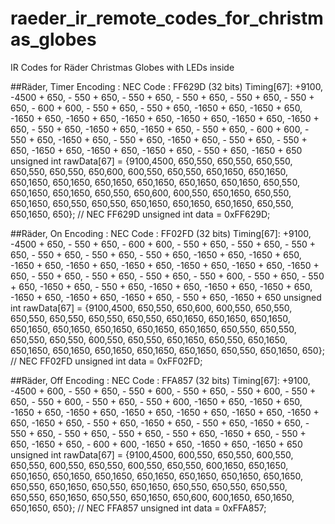# raeder_ir_remote_codes_for_christmas_globes
IR Codes for Räder Christmas Globes with LEDs inside


##Räder, Timer
Encoding  : NEC
Code      : FF629D (32 bits)
Timing[67]:
     +9100, -4500     + 650, - 550     + 650, - 550     + 650, - 550
     + 650, - 550     + 650, - 550     + 650, - 600     + 600, - 550
     + 650, - 550     + 650, -1650     + 650, -1650     + 650, -1650
     + 650, -1650     + 650, -1650     + 650, -1650     + 650, -1650
     + 650, -1650     + 650, - 550     + 650, -1650     + 650, -1650
     + 650, - 550     + 650, - 600     + 600, - 550     + 650, -1650
     + 650, - 550     + 650, -1650     + 650, - 550     + 650, - 550
     + 650, -1650     + 650, -1650     + 650, -1650     + 650, - 550
     + 650, -1650     + 650
unsigned int  rawData[67] = {9100,4500, 650,550, 650,550, 650,550, 650,550, 650,550, 650,600, 600,550, 650,550, 650,1650, 650,1650, 650,1650, 650,1650, 650,1650, 650,1650, 650,1650, 650,1650, 650,550, 650,1650, 650,1650, 650,550, 650,600, 600,550, 650,1650, 650,550, 650,1650, 650,550, 650,550, 650,1650, 650,1650, 650,1650, 650,550, 650,1650, 650};  // NEC FF629D
unsigned int  data = 0xFF629D;

##Räder, On
Encoding  : NEC
Code      : FF02FD (32 bits)
Timing[67]:
     +9100, -4500     + 650, - 550     + 650, - 600     + 600, - 550
     + 650, - 550     + 650, - 550     + 650, - 550     + 650, - 550
     + 650, - 550     + 650, -1650     + 650, -1650     + 650, -1650
     + 650, -1650     + 650, -1650     + 650, -1650     + 650, -1650
     + 650, -1650     + 650, - 550     + 650, - 550     + 650, - 550
     + 650, - 550     + 600, - 550     + 650, - 550     + 650, -1650
     + 650, - 550     + 650, -1650     + 650, -1650     + 650, -1650
     + 650, -1650     + 650, -1650     + 650, -1650     + 650, - 550
     + 650, -1650     + 650
unsigned int  rawData[67] = {9100,4500, 650,550, 650,600, 600,550, 650,550, 650,550, 650,550, 650,550, 650,550, 650,1650, 650,1650, 650,1650, 650,1650, 650,1650, 650,1650, 650,1650, 650,1650, 650,550, 650,550, 650,550, 650,550, 600,550, 650,550, 650,1650, 650,550, 650,1650, 650,1650, 650,1650, 650,1650, 650,1650, 650,1650, 650,550, 650,1650, 650};  // NEC FF02FD
unsigned int  data = 0xFF02FD;


##Räder, Off
Encoding  : NEC
Code      : FFA857 (32 bits)
Timing[67]:
     +9100, -4500     + 600, - 550     + 650, - 550     + 600, - 550
     + 650, - 550     + 600, - 550     + 650, - 550     + 600, - 550
     + 650, - 550     + 600, -1650     + 650, -1650     + 650, -1650
     + 650, -1650     + 650, -1650     + 650, -1650     + 650, -1650
     + 650, -1650     + 650, -1650     + 650, - 550     + 650, -1650
     + 650, - 550     + 650, -1650     + 650, - 550     + 650, - 550
     + 650, - 550     + 650, - 550     + 650, -1650     + 650, - 550
     + 650, -1650     + 650, - 600     + 600, -1650     + 650, -1650
     + 650, -1650     + 650
unsigned int  rawData[67] = {9100,4500, 600,550, 650,550, 600,550, 650,550, 600,550, 650,550, 600,550, 650,550, 600,1650, 650,1650, 650,1650, 650,1650, 650,1650, 650,1650, 650,1650, 650,1650, 650,1650, 650,550, 650,1650, 650,550, 650,1650, 650,550, 650,550, 650,550, 650,550, 650,1650, 650,550, 650,1650, 650,600, 600,1650, 650,1650, 650,1650, 650};  // NEC FFA857
unsigned int  data = 0xFFA857;

